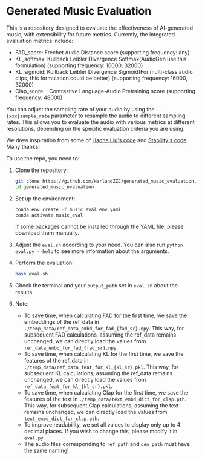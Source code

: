 # Generated Music Evaluation

This is a repository designed to evaluate the effectiveness of AI-generated music, with extensibility for future metrics. Currently, the integrated evaluation metrics include:

* FAD_score: Frechet Audio Distance score (supporting frequency: any)
* KL_softmax: Kullback Leibler Divergence Softmax(AudioGen use this formulation) (supporting frequency: 16000, 32000)
* KL_sigmoid: Kullback Leibler Divergence Sigmoid(For multi-class audio clips, this formulation could be better) (supporting frequency: 16000, 32000)
* Clap_score: : Contrastive Language-Audio Pretraining score  (supporting frequency: 48000)

You can adjust the sampling rate of your audio by using the `--{xxx}sample_rate` parameter to resample the audio to different sampling rates. This allows you to evaluate the audio with various metrics at different resolutions, depending on the specific evaluation criteria you are using.

We drew inspiration from some of [Haohe Liu's code](https://github.com/haoheliu/audioldm_eval.git) and [Stability's code](https://github.com/Stability-AI/stable-audio-metrics.git). Many thanks!

To use the repo, you need to:

1. Clone the repository:

   ```bash
   git clone https://github.com/HarlandZZC/generated_music_evaluation.git
   cd generated_music_evaluation
   ```

2. Set up the environment:

   ```bash
   conda env create -f music_eval_env.yaml
   conda activate music_eval
   ```

   If some packages cannot be installed through the YAML file, please download them manually.

3. Adjust the `eval.sh` according to your need. You can also run `python eval.py --help` to see more information about the arguments.

4. Perform the evaluation:

    ```bash
    bash eval.sh
    ```

5. Check the terminal and your `output_path` set in `eval.sh` about the results.

6. Note:

   * To save time, when calculating FAD for the first time, we save the embeddings of the ref_data in `./temp_data/ref_data_embd_for_fad_{fad_sr}.npy`. This way, for subsequent FAD calculations, assuming the ref_data remains unchanged, we can directly load the values from `ref_data_embd_for_fad_{fad_sr}.npy`.
   * To save time, when calculating KL for the first time, we save the features of the ref_data in `./temp_data/ref_data_feat_for_kl_{kl_sr}.pkl`. This way, for subsequent KL calculations, assuming the ref_data remains unchanged, we can directly load the values from `ref_data_feat_for_kl_{kl_sr}.pkl`.
   * To save time, when calculating Clap for the first time, we save the features of the text in `./temp_data/text_embd_dict_for_clap.pth`. This way, for subsequent Clap calculations, assuming the text remains unchanged, we can directly load the values from `text_embd_dict_for_clap.pth`.
   * To improve readability, we set all values to display only up to 4 decimal places. If you wish to change this, please modify it in `eval.py`.
   * The audio files corresponding to `ref_path` and `gen_path` must have the same naming!
